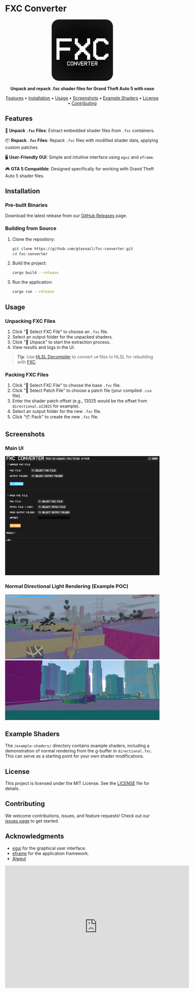 # FXC Converter

<p align="center">
  <img src="screenshots/logo.png" alt="FXC Converter Logo" width="200">
</p>


<p align="center">
  <strong>Unpack and repack .fxc shader files for Grand Theft Auto 5 with ease</strong>
</p>

<p align="center">
  <a href="#features">Features</a> •
  <a href="#installation">Installation</a> •
  <a href="#usage">Usage</a> •
  <a href="#screenshots">Screenshots</a> •
  <a href="#example-shaders">Example Shaders</a> •
  <a href="#license">License</a> •
  <a href="#contributing">Contributing</a>
</p>

## Features

🔧 **Unpack `.fxc` Files**: Extract embedded shader files from `.fxc` containers.

📦 **Repack `.fxc` Files**: Repack `.fxc` files with modified shader data, applying custom patches.

🖥️ **User-Friendly GUI**: Simple and intuitive interface using `egui` and `eframe`.

🎮 **GTA 5 Compatible**: Designed specifically for working with Grand Theft Auto 5 shader files.

## Installation

### Pre-built Binaries

Download the latest release from our [GitHub Releases](https://github.com/gtasnail/fxc-converter/releases) page.

### Building from Source

1. Clone the repository:
    ```sh
    git clone https://github.com/gtasnail/fxc-converter.git
    cd fxc-converter
    ```

2. Build the project:
    ```sh
    cargo build --release
    ```

3. Run the application:
    ```sh
    cargo run --release
    ```

## Usage

### Unpacking FXC Files

1. Click "📁 Select FXC File" to choose an `.fxc` file.
2. Select an output folder for the unpacked shaders.
3. Click "🚀 Unpack" to start the extraction process.
4. View results and logs in the UI.

> **Tip**: Use [HLSL Decompiler](https://github.com/etnlGD/HLSLDecompiler/releases/tag/0.1) to convert `o#` files to HLSL for rebuilding with [FXC](https://learn.microsoft.com/en-us/windows/win32/direct3dtools/fxc).

### Packing FXC Files

1. Click "📁 Select FXC File" to choose the base `.fxc` file.
2. Click "📁 Select Patch File" to choose a patch file (your compiled `.cso` file).
3. Enter the shader patch offset (e.g., 13025 would be the offset from `directional.o13025` for example).
4. Select an output folder for the new `.fxc` file.
5. Click "📦 Pack" to create the new `.fxc` file.

## Screenshots

### Main UI
![FXC Converter Main UI](/screenshots/Ui.png)

### Normal Directional Light Rendering (Example POC)
![Normal Render](/screenshots/normalrender.png)
![Normal Render #2](/screenshots/normalrender2.png)

## Example Shaders

The `/example-shaders/` directory contains example shaders, including a demonstration of normal rendering from the g-buffer in `directional.fxc`. This can serve as a starting point for your own shader modifications.

## License

This project is licensed under the MIT License. See the [LICENSE](LICENSE) file for details.

## Contributing

We welcome contributions, issues, and feature requests! Check out our [issues page](https://github.com/gtasnail/fxc-converter/issues) to get started.

## Acknowledgments

- [egui](https://github.com/emilk/egui) for the graphical user interface.
- [eframe](https://github.com/emilk/egui/tree/master/eframe) for the application framework.
- [Alweul](https://www.gta5-mods.com/tools/gta-5-shader-unpacker) 


<iframe style="width:100%;height:auto;min-width:600px;min-height:400px;" src="https://star-history.com/embed?secret=#gtasnail/fxc-converter&Date" frameBorder="0"></iframe>

